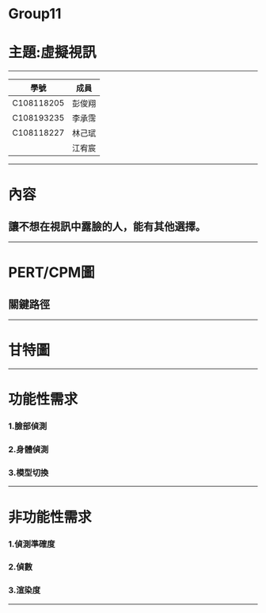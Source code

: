 # Group11
# 主題:虛擬視訊
---
|學號| 成員   |
|--------|--------|
|C108118205| 彭俊翔 |
|C108193235| 李承霈 |
|C108118227|林己珷|
|| 江宥宸 |
---
# 內容
## 讓不想在視訊中露臉的人，能有其他選擇。
---
# PERT/CPM圖
## 關鍵路徑
---
# 甘特圖
---
# 功能性需求
### 1.臉部偵測
### 2.身體偵測
### 3.模型切換
---
# 非功能性需求
### 1.偵測準確度
### 2.偵數
### 3.渲染度
---
